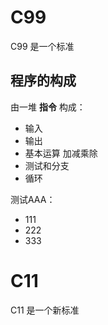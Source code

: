# C99 #

C99 是一个标准

程序的构成
----------

由一堆 **指令** 构成：

  - 输入
  - 输出
  - 基本运算
  加减乘除
  - 测试和分支
  - 循环

测试AAA：
  - 111
  - 222
  - 333


# C11 #

C11 是一个新标准

